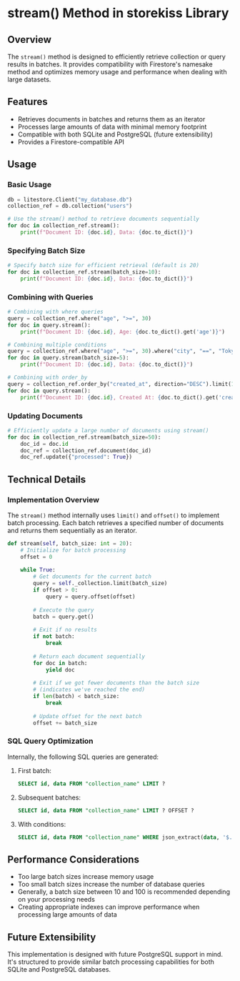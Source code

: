 # stream() Method in storekiss Library

## Overview

The `stream()` method is designed to efficiently retrieve collection or query results in batches. It provides compatibility with Firestore's namesake method and optimizes memory usage and performance when dealing with large datasets.

## Features

- Retrieves documents in batches and returns them as an iterator
- Processes large amounts of data with minimal memory footprint
- Compatible with both SQLite and PostgreSQL (future extensibility)
- Provides a Firestore-compatible API

## Usage

### Basic Usage

```python
db = litestore.Client("my_database.db")
collection_ref = db.collection("users")

# Use the stream() method to retrieve documents sequentially
for doc in collection_ref.stream():
    print(f"Document ID: {doc.id}, Data: {doc.to_dict()}")
```

### Specifying Batch Size

```python
# Specify batch size for efficient retrieval (default is 20)
for doc in collection_ref.stream(batch_size=10):
    print(f"Document ID: {doc.id}, Data: {doc.to_dict()}")
```

### Combining with Queries

```python
# Combining with where queries
query = collection_ref.where("age", ">=", 30)
for doc in query.stream():
    print(f"Document ID: {doc.id}, Age: {doc.to_dict().get('age')}")

# Combining multiple conditions
query = collection_ref.where("age", ">=", 30).where("city", "==", "Tokyo")
for doc in query.stream(batch_size=5):
    print(f"Document ID: {doc.id}, Data: {doc.to_dict()}")

# Combining with order_by
query = collection_ref.order_by("created_at", direction="DESC").limit(10)
for doc in query.stream():
    print(f"Document ID: {doc.id}, Created At: {doc.to_dict().get('created_at')}")
```

### Updating Documents

```python
# Efficiently update a large number of documents using stream()
for doc in collection_ref.stream(batch_size=50):
    doc_id = doc.id
    doc_ref = collection_ref.document(doc_id)
    doc_ref.update({"processed": True})
```

## Technical Details

### Implementation Overview

The `stream()` method internally uses `limit()` and `offset()` to implement batch processing. Each batch retrieves a specified number of documents and returns them sequentially as an iterator.

```python
def stream(self, batch_size: int = 20):
    # Initialize for batch processing
    offset = 0
    
    while True:
        # Get documents for the current batch
        query = self._collection.limit(batch_size)
        if offset > 0:
            query = query.offset(offset)
            
        # Execute the query
        batch = query.get()
        
        # Exit if no results
        if not batch:
            break
            
        # Return each document sequentially
        for doc in batch:
            yield doc
            
        # Exit if we got fewer documents than the batch size
        # (indicates we've reached the end)
        if len(batch) < batch_size:
            break
            
        # Update offset for the next batch
        offset += batch_size
```

### SQL Query Optimization

Internally, the following SQL queries are generated:

1. First batch:
   ```sql
   SELECT id, data FROM "collection_name" LIMIT ?
   ```

2. Subsequent batches:
   ```sql
   SELECT id, data FROM "collection_name" LIMIT ? OFFSET ?
   ```

3. With conditions:
   ```sql
   SELECT id, data FROM "collection_name" WHERE json_extract(data, '$.field') >= ? LIMIT ? OFFSET ?
   ```

## Performance Considerations

- Too large batch sizes increase memory usage
- Too small batch sizes increase the number of database queries
- Generally, a batch size between 10 and 100 is recommended depending on your processing needs
- Creating appropriate indexes can improve performance when processing large amounts of data

## Future Extensibility

This implementation is designed with future PostgreSQL support in mind. It's structured to provide similar batch processing capabilities for both SQLite and PostgreSQL databases.
